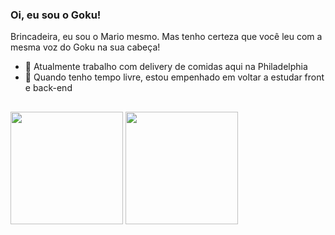 ### Oi, eu sou o Goku!

Brincadeira, eu sou o Mario mesmo. Mas tenho certeza que você leu com a mesma voz do Goku na sua cabeça!

- 🔭 Atualmente trabalho com delivery de comidas aqui na Philadelphia
- 🌱 Quando tenho tempo livre, estou empenhado em voltar a estudar front e back-end
##
<div>
  <img height="180cm" src="https://github-readme-stats.vercel.app/api?username=mariopuebla17&show_icons=true&theme=dark&include_all_commits=true&count_private=true"/>
  <img height="180cm" src="https://github-readme-stats.vercel.app/api/top-langs/?username=mariopuebla17&layout=compact&langs_count=16&theme=dark"/>
 </div>
